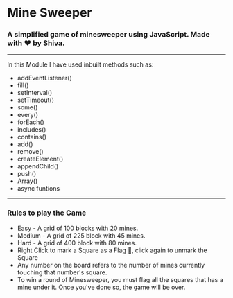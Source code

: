 # Mine Sweeper

### A simplified game of minesweeper using JavaScript. Made with ♥ by Shiva.

 ---

In this Module I have used inbuilt methods such as:

- addEventListener()
- fill()
- setInterval()
- setTimeout()
- some()
- every()
- forEach()
- includes()
- contains()
- add()
- remove()
- createElement()
- appendChild()
- push()
- Array()
- async funtions

---

### Rules to play the Game

- Easy - A grid of 100 blocks with 20 mines.
- Medium - A grid of 225 block with 45 mines.
- Hard - A grid of 400 block with 80 mines.
- Right Click to mark a Square as a Flag 🚩, click again to unmark the Square
- Any number on the board refers to the number of mines currently touching that number's square.
- To win a round of Minesweeper, you must flag all the squares that has a mine under it. Once you've done so, the game will be over.